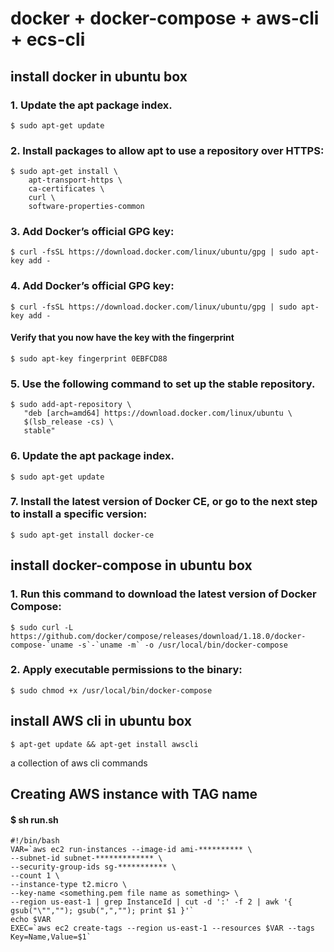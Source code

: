 # docker + docker-compose + aws-cli + ecs-cli

## install docker in ubuntu box
### 1. Update the apt package index.
```
$ sudo apt-get update
```
### 2. Install packages to allow apt to use a repository over HTTPS:
```
$ sudo apt-get install \
    apt-transport-https \
    ca-certificates \
    curl \
    software-properties-common
```
### 3. Add Docker’s official GPG key:
```
$ curl -fsSL https://download.docker.com/linux/ubuntu/gpg | sudo apt-key add -
```
### 4. Add Docker’s official GPG key:
```
$ curl -fsSL https://download.docker.com/linux/ubuntu/gpg | sudo apt-key add -
```
#### Verify that you now have the key with the fingerprint
```
$ sudo apt-key fingerprint 0EBFCD88
```
### 5. Use the following command to set up the stable repository.
```
$ sudo add-apt-repository \
   "deb [arch=amd64] https://download.docker.com/linux/ubuntu \
   $(lsb_release -cs) \
   stable"
```
### 6. Update the apt package index.
```
$ sudo apt-get update
```
### 7. Install the latest version of Docker CE, or go to the next step to install a specific version:
```
$ sudo apt-get install docker-ce
```
## install docker-compose in ubuntu box

### 1. Run this command to download the latest version of Docker Compose:
```
$ sudo curl -L https://github.com/docker/compose/releases/download/1.18.0/docker-compose-`uname -s`-`uname -m` -o /usr/local/bin/docker-compose
```
### 2. Apply executable permissions to the binary:
```
$ sudo chmod +x /usr/local/bin/docker-compose
```
## install AWS cli in ubuntu box
```
$ apt-get update && apt-get install awscli
```
a collection of aws cli commands 
## Creating AWS instance with TAG name
#### $ sh run.sh <instance tag name>
```
#!/bin/bash
VAR=`aws ec2 run-instances --image-id ami-********** \
--subnet-id subnet-************* \
--security-group-ids sg-*********** \
--count 1 \
--instance-type t2.micro \
--key-name <something.pem file name as something> \
--region us-east-1 | grep InstanceId | cut -d ':' -f 2 | awk '{ gsub("\"",""); gsub(",",""); print $1 }'`
echo $VAR
EXEC=`aws ec2 create-tags --region us-east-1 --resources $VAR --tags Key=Name,Value=$1`
```
